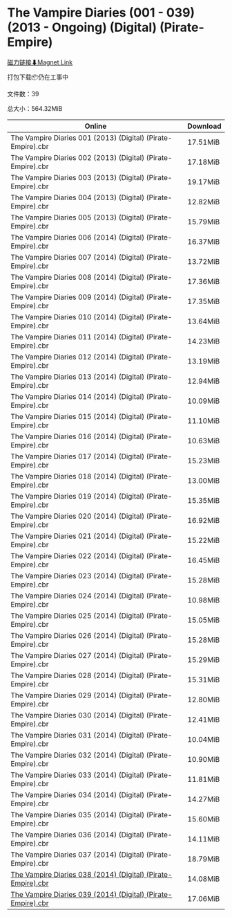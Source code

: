 # The Vampire Diaries (001 - 039) (2013 - Ongoing) (Digital) (Pirate-Empire)

[磁力链接⬇Magnet Link](magnet:?xt=urn:btih:bb98aa6109f02f4acd71077a2b713055c1a017d2&dn=The%20Vampire%20Diaries%20%28001%20-%20039%29%20%282013%20-%20Ongoing%29%20%28Digital%29%20%28Pirate-Empire%29)

打包下载📦仍在工事中

文件数：39

总大小：564.32MiB

Online | Download
--- | ---
The Vampire Diaries 001 (2013) (Digital) (Pirate-Empire).cbr | 17.51MiB
The Vampire Diaries 002 (2013) (Digital) (Pirate-Empire).cbr | 17.18MiB
The Vampire Diaries 003 (2013) (Digital) (Pirate-Empire).cbr | 19.17MiB
The Vampire Diaries 004 (2013) (Digital) (Pirate-Empire).cbr | 12.82MiB
The Vampire Diaries 005 (2013) (Digital) (Pirate-Empire).cbr | 15.79MiB
The Vampire Diaries 006 (2014) (Digital) (Pirate-Empire).cbr | 16.37MiB
The Vampire Diaries 007 (2014) (Digital) (Pirate-Empire).cbr | 13.72MiB
The Vampire Diaries 008 (2014) (Digital) (Pirate-Empire).cbr | 17.36MiB
The Vampire Diaries 009 (2014) (Digital) (Pirate-Empire).cbr | 17.35MiB
The Vampire Diaries 010 (2014) (Digital) (Pirate-Empire).cbr | 13.64MiB
The Vampire Diaries 011 (2014) (Digital) (Pirate-Empire).cbr | 14.23MiB
The Vampire Diaries 012 (2014) (Digital) (Pirate-Empire).cbr | 13.19MiB
The Vampire Diaries 013 (2014) (Digital) (Pirate-Empire).cbr | 12.94MiB
The Vampire Diaries 014 (2014) (Digital) (Pirate-Empire).cbr | 10.09MiB
The Vampire Diaries 015 (2014) (Digital) (Pirate-Empire).cbr | 11.10MiB
The Vampire Diaries 016 (2014) (Digital) (Pirate-Empire).cbr | 10.63MiB
The Vampire Diaries 017 (2014) (Digital) (Pirate-Empire).cbr | 15.23MiB
The Vampire Diaries 018 (2014) (Digital) (Pirate-Empire).cbr | 13.00MiB
The Vampire Diaries 019 (2014) (Digital) (Pirate-Empire).cbr | 15.35MiB
The Vampire Diaries 020 (2014) (Digital) (Pirate-Empire).cbr | 16.92MiB
The Vampire Diaries 021 (2014) (Digital) (Pirate-Empire).cbr | 15.22MiB
The Vampire Diaries 022 (2014) (Digital) (Pirate-Empire).cbr | 16.45MiB
The Vampire Diaries 023 (2014) (Digital) (Pirate-Empire).cbr | 15.28MiB
The Vampire Diaries 024 (2014) (Digital) (Pirate-Empire).cbr | 10.98MiB
The Vampire Diaries 025 (2014) (Digital) (Pirate-Empire).cbr | 15.05MiB
The Vampire Diaries 026 (2014) (Digital) (Pirate-Empire).cbr | 15.28MiB
The Vampire Diaries 027 (2014) (Digital) (Pirate-Empire).cbr | 15.29MiB
The Vampire Diaries 028 (2014) (Digital) (Pirate-Empire).cbr | 15.31MiB
The Vampire Diaries 029 (2014) (Digital) (Pirate-Empire).cbr | 12.80MiB
The Vampire Diaries 030 (2014) (Digital) (Pirate-Empire).cbr | 12.41MiB
The Vampire Diaries 031 (2014) (Digital) (Pirate-Empire).cbr | 10.04MiB
The Vampire Diaries 032 (2014) (Digital) (Pirate-Empire).cbr | 10.90MiB
The Vampire Diaries 033 (2014) (Digital) (Pirate-Empire).cbr | 11.81MiB
The Vampire Diaries 034 (2014) (Digital) (Pirate-Empire).cbr | 14.27MiB
The Vampire Diaries 035 (2014) (Digital) (Pirate-Empire).cbr | 15.60MiB
The Vampire Diaries 036 (2014) (Digital) (Pirate-Empire).cbr | 14.11MiB
The Vampire Diaries 037 (2014) (Digital) (Pirate-Empire).cbr | 18.79MiB
[The Vampire Diaries 038 (2014) (Digital) (Pirate-Empire).cbr](https://github.com/alicewish/markdown/blob/master/comic/Vampire-Diaries-038-2014-Digital-Pirate-Empire-cbr.md) | 14.08MiB
[The Vampire Diaries 039 (2014) (Digital) (Pirate-Empire).cbr](https://github.com/alicewish/markdown/blob/master/comic/Vampire-Diaries-039-2014-Digital-Pirate-Empire-cbr.md) | 17.06MiB